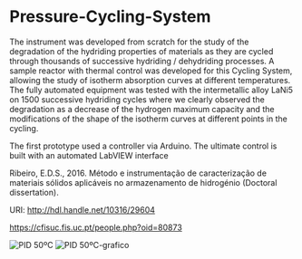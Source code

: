 # Pressure-Cycling-System
The instrument was developed from scratch for the study of the degradation of the hydriding properties of materials as they are cycled through thousands of successive hydriding / dehydriding processes. A sample reactor with thermal control was developed for this Cycling System, allowing the study of isotherm absorption curves at different temperatures. The fully automated equipment was tested with the intermetallic alloy LaNi5 on 1500 successive hydriding cycles where we clearly observed the degradation as a decrease of the hydrogen maximum capacity and the modifications of the shape of the isotherm curves at different points in the cycling.

The first prototype used a controller via Arduino.
The ultimate control is built with an automated LabVIEW interface

Ribeiro, E.D.S., 2016. Método e instrumentação de caracterização de materiais sólidos aplicáveis no armazenamento de hidrogénio (Doctoral dissertation).

URI: http://hdl.handle.net/10316/29604

https://cfisuc.fis.uc.pt/people.php?oid=80873

![PID 50ºC](https://user-images.githubusercontent.com/21969268/193791484-2cd07840-b4a0-45ad-a473-9c1aa37e0a7e.JPG)
![PID 50ºC-grafico](https://user-images.githubusercontent.com/21969268/193791517-fabb9fdd-be13-4207-8ba8-c8b649100052.JPG)
